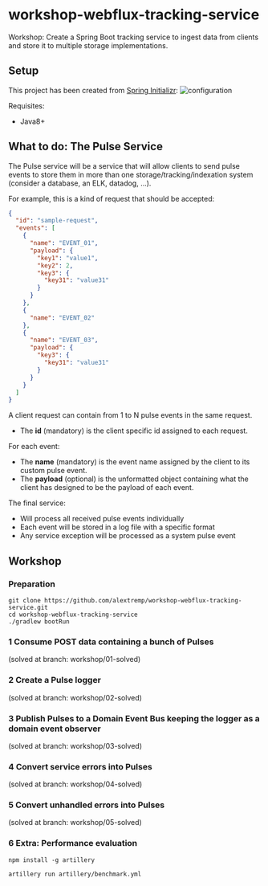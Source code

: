 # workshop-webflux-tracking-service

Workshop: Create a Spring Boot tracking service to ingest data from clients and store it to multiple storage implementations.

## Setup

This project has been created from [Spring Initializr](https://start.spring.io/):
![configuration](docs/spring-initializr.png)

Requisites:
- Java8+

## What to do: The Pulse Service

The Pulse service will be a service that will allow clients to send pulse events to store them in more than one storage/tracking/indexation system (consider a database, an ELK, datadog, ...).

For example, this is a kind of request that should be accepted:

``` json
{
  "id": "sample-request",
  "events": [
    {
      "name": "EVENT_01",
      "payload": {
        "key1": "value1",
        "key2": 2,
        "key3": {
          "key31": "value31"
        }
      }
    },
    {
      "name": "EVENT_02"
    },
    {
      "name": "EVENT_03",
      "payload": {
        "key3": {
          "key31": "value31"
        }
      }
    }
  ]
}
```

A client request can contain from 1 to N pulse events in the same request.

* The **id** (mandatory) is the client specific id assigned to each request.

For each event:
* The **name** (mandatory) is the event name assigned by the client to its custom pulse event.
* The **payload** (optional) is the unformatted object containing what the client has designed to be the payload of each event.

The final service:

* Will process all received pulse events individually
* Each event will be stored in a log file with a specific format
* Any service exception will be processed as a system pulse event
  
## Workshop

### Preparation

```
git clone https://github.com/alextremp/workshop-webflux-tracking-service.git
cd workshop-webflux-tracking-service
./gradlew bootRun
```

### 1 Consume POST data containing a bunch of Pulses

(solved at branch: workshop/01-solved)

### 2 Create a Pulse logger

(solved at branch: workshop/02-solved) 

### 3 Publish Pulses to a Domain Event Bus keeping the logger as a domain event observer

(solved at branch: workshop/03-solved)

### 4 Convert service errors into Pulses

(solved at branch: workshop/04-solved)

### 5 Convert unhandled errors into Pulses

(solved at branch: workshop/05-solved) 

### 6 Extra: Performance evaluation

```
npm install -g artillery

artillery run artillery/benchmark.yml
```